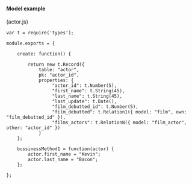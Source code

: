 #### Model example

(actor.js)

    var t = require('types');

    module.exports = {

        create: function() {

            return new t.Record({
                table: "actor",
                pk: "actor_id",
                properties: {
                     "actor_id": t.Number(5),
                     "first_name": t.String(45),
                     "last_name": t.String(45),
                     "last_update": t.Date(),
                     "film_debutted_id": t.Number(5),
                     "film_debutted": t.Relation1({ model: "film", own: "film_debutted_id" }),
                     "films_actors": t.RelationN({ model: "film_actor", other: "actor_id" })
                }
        };

        bussinessMethod1 = function(actor) {
            actor.first_name = "Kevin";
            actor.last_name = "Bacon";
        };

    };

